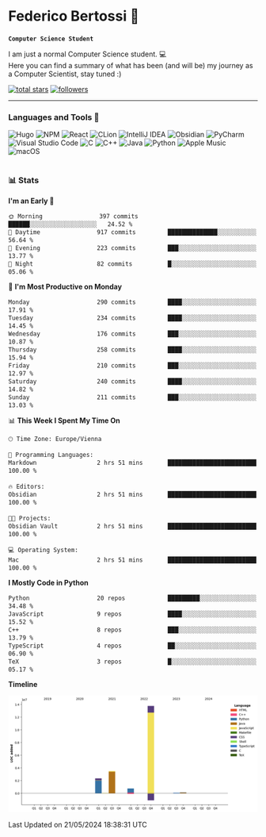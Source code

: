 # Federico Bertossi 🚀

**`Computer Science Student`**

[//]: # (Thanks to @ForrestKnight for the inspiration.)

<!-- TODO: Insert a banner image -->

I am just a normal Computer Science student. 💻 </br>
Here you can find a summary of what has been (and will be) my journey as a Computer Scientist, stay tuned :)

   <p>
      <a href="https://github.com/mrBymax?tab=repositories&sort=stargazers">
         <img alt="total stars" title="Total stars on GitHub" src="https://custom-icon-badges.demolab.com/github/stars/mrBymax?color=55960c&style=for-the-badge&labelColor=488207&logo=star"/></a>
<a href="https://github.com/mrBymax?tab=followers">
         <img alt="followers" title="Follow me on Github" src="https://custom-icon-badges.demolab.com/github/followers/mrBymax?color=236ad3&labelColor=1155ba&style=for-the-badge&logo=person-add&label=Follow&logoColor=white"/></a>
   </p>

---

<!-- TODO: Insert a GIF -->
### Languages and Tools 🧰

<!-- TODO: Change it with shields -->
![Hugo](https://img.shields.io/badge/Hugo-black.svg?style=for-the-badge&logo=Hugo)
![NPM](https://img.shields.io/badge/NPM-%23CB3837.svg?style=for-the-badge&logo=npm&logoColor=white)
![React](https://img.shields.io/badge/react-%2320232a.svg?style=for-the-badge&logo=react&logoColor=%2361DAFB)
![CLion](https://img.shields.io/badge/CLion-black?style=for-the-badge&logo=clion&logoColor=white)
![IntelliJ IDEA](https://img.shields.io/badge/IntelliJIDEA-000000.svg?style=for-the-badge&logo=intellij-idea&logoColor=white)
![Obsidian](https://img.shields.io/badge/Obsidian-%23483699.svg?style=for-the-badge&logo=obsidian&logoColor=white)
![PyCharm](https://img.shields.io/badge/pycharm-143?style=for-the-badge&logo=pycharm&logoColor=black&color=black&labelColor=green)
![Visual Studio Code](https://img.shields.io/badge/Visual%20Studio%20Code-0078d7.svg?style=for-the-badge&logo=visual-studio-code&logoColor=white)
![C](https://img.shields.io/badge/c-%2300599C.svg?style=for-the-badge&logo=c&logoColor=white)
![C++](https://img.shields.io/badge/c++-%2300599C.svg?style=for-the-badge&logo=c%2B%2B&logoColor=white)
![Java](https://img.shields.io/badge/java-%23ED8B00.svg?style=for-the-badge&logo=openjdk&logoColor=white)
![Python](https://img.shields.io/badge/python-3670A0?style=for-the-badge&logo=python&logoColor=ffdd54)
![Apple Music](https://img.shields.io/badge/Apple_Music-9933CC?style=for-the-badge&logo=apple-music&logoColor=white)
![macOS](https://img.shields.io/badge/mac%20os-000000?style=for-the-badge&logo=macos&logoColor=F0F0F0)


#

### 📊 Stats

<!-- ![My GitHub stats](https://github-readme-stats.vercel.app/api?username=mrBymax&show_icons=true&theme=dracula) -->


<!--START_SECTION:waka-->
**I'm an Early 🐤** 

```text
🌞 Morning                397 commits         ██████░░░░░░░░░░░░░░░░░░░   24.52 % 
🌆 Daytime                917 commits         ██████████████░░░░░░░░░░░   56.64 % 
🌃 Evening                223 commits         ███░░░░░░░░░░░░░░░░░░░░░░   13.77 % 
🌙 Night                  82 commits          █░░░░░░░░░░░░░░░░░░░░░░░░   05.06 % 
```
📅 **I'm Most Productive on Monday** 

```text
Monday                   290 commits         ████░░░░░░░░░░░░░░░░░░░░░   17.91 % 
Tuesday                  234 commits         ████░░░░░░░░░░░░░░░░░░░░░   14.45 % 
Wednesday                176 commits         ███░░░░░░░░░░░░░░░░░░░░░░   10.87 % 
Thursday                 258 commits         ████░░░░░░░░░░░░░░░░░░░░░   15.94 % 
Friday                   210 commits         ███░░░░░░░░░░░░░░░░░░░░░░   12.97 % 
Saturday                 240 commits         ████░░░░░░░░░░░░░░░░░░░░░   14.82 % 
Sunday                   211 commits         ███░░░░░░░░░░░░░░░░░░░░░░   13.03 % 
```


📊 **This Week I Spent My Time On** 

```text
🕑︎ Time Zone: Europe/Vienna

💬 Programming Languages: 
Markdown                 2 hrs 51 mins       █████████████████████████   100.00 % 

🔥 Editors: 
Obsidian                 2 hrs 51 mins       █████████████████████████   100.00 % 

🐱‍💻 Projects: 
Obsidian Vault           2 hrs 51 mins       █████████████████████████   100.00 % 

💻 Operating System: 
Mac                      2 hrs 51 mins       █████████████████████████   100.00 % 
```

**I Mostly Code in Python** 

```text
Python                   20 repos            █████████░░░░░░░░░░░░░░░░   34.48 % 
JavaScript               9 repos             ████░░░░░░░░░░░░░░░░░░░░░   15.52 % 
C++                      8 repos             ███░░░░░░░░░░░░░░░░░░░░░░   13.79 % 
TypeScript               4 repos             ██░░░░░░░░░░░░░░░░░░░░░░░   06.90 % 
TeX                      3 repos             █░░░░░░░░░░░░░░░░░░░░░░░░   05.17 % 
```



**Timeline**

![Lines of Code chart](https://raw.githubusercontent.com/mrBymax/mrBymax/main/assets/bar_graph.png)


 Last Updated on 21/05/2024 18:38:31 UTC
<!--END_SECTION:waka-->


[linkedin]: https://linkedin.com/federico-bertossi
[website]:  https://www.federicobertossi.com

</details>
